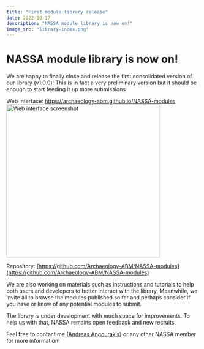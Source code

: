 ```yaml
---
title: "First module library release"
date: 2022-10-17
description: "NASSA module library is now on!"
image_src: "library-index.png"
---
```

# NASSA module library is now on!

We are happy to finally close and release the first consolidated version of our library (v1.0.0)! This is in fact a very preliminary version but it should be enough to start feeding it up more submissions.

Web interface: <a href="https://archaeology-abm.github.io/NASSA-modules">
    https://archaeology-abm.github.io/NASSA-modules
    <br>
    <img src="https://archaeology-abm.github.io/NASSA-hub/assets/library-index.png" alt="Web interface screenshot" width="400"/>
</a>

Repository: [https://github.com/Archaeology-ABM/NASSA-modules](https://github.com/Archaeology-ABM/NASSA-modules)

We are also working on materials such as instructions and tutorials to help both users and developers to better interact with the library. Meanwhile, we invite all to browse the modules published so far and perhaps consider if you have or know of any potential modules to submit.

The library is under development with much space for improvements. To help us with that, NASSA remains open feedback and new recruits.

Feel free to contact me ([Andreas Angourakis](https://github.com/Andros-Spica)) or any other NASSA member for more information!<br><br>

